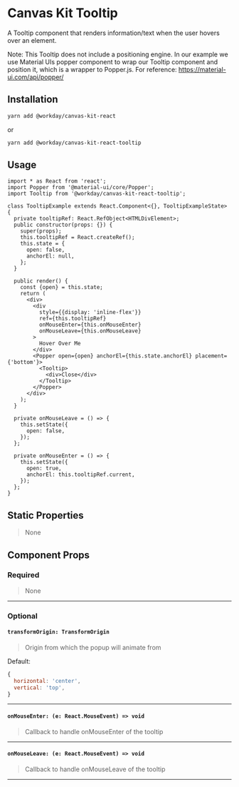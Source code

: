 # Canvas Kit Tooltip

A Tooltip component that renders information/text when the user hovers over an element.

Note: This Tooltip does not include a positioning engine. In our example we use Material UIs popper
component to wrap our Tooltip component and position it, which is a wrapper to Popper.js. For
reference: https://material-ui.com/api/popper/

## Installation

```sh
yarn add @workday/canvas-kit-react
```

or

```sh
yarn add @workday/canvas-kit-react-tooltip
```

## Usage

```tsx
import * as React from 'react';
import Popper from '@material-ui/core/Popper';
import Tooltip from '@workday/canvas-kit-react-tooltip';

class TooltipExample extends React.Component<{}, TooltipExampleState> {
  private tooltipRef: React.RefObject<HTMLDivElement>;
  public constructor(props: {}) {
    super(props);
    this.tooltipRef = React.createRef();
    this.state = {
      open: false,
      anchorEl: null,
    };
  }

  public render() {
    const {open} = this.state;
    return (
      <div>
        <div
          style={{display: 'inline-flex'}}
          ref={this.tooltipRef}
          onMouseEnter={this.onMouseEnter}
          onMouseLeave={this.onMouseLeave}
        >
          Hover Over Me
        </div>
        <Popper open={open} anchorEl={this.state.anchorEl} placement={'bottom'}>
          <Tooltip>
            <div>Close</div>
          </Tooltip>
        </Popper>
      </div>
    );
  }

  private onMouseLeave = () => {
    this.setState({
      open: false,
    });
  };

  private onMouseEnter = () => {
    this.setState({
      open: true,
      anchorEl: this.tooltipRef.current,
    });
  };
}
```

## Static Properties

> None

## Component Props

### Required

> None

---

### Optional

#### `transformOrigin: TransformOrigin`

> Origin from which the popup will animate from

Default:

```js
{
  horizontal: 'center',
  vertical: 'top',
}
```

---

#### `onMouseEnter: (e: React.MouseEvent) => void`

> Callback to handle onMouseEnter of the tooltip

---

#### `onMouseLeave: (e: React.MouseEvent) => void`

> Callback to handle onMouseLeave of the tooltip

---
